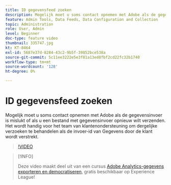```yaml
---
title: ID gegevensfeed zoeken
description: Mogelijk moet u soms contact opnemen met Adobe als de gegevensinvoer is mislukt of als u een bestand met gegevensinvoer opnieuw wilt verzenden. Het wordt handig voor het team van klantenondersteuning om dergelijke verzoeken te behandelen als de invoer-id van Gegevens door de klant wordt verstrekt.
feature: Admin Tools, Data Feeds, Data Configuration and Collection
topic: Administration
role: User, Admin
level: Beginner
doc-type: feature video
thumbnail: 335747.jpg
kt: KT-8464
exl-id: 5687e37d-8284-43c2-9b5f-39852bce538a
source-git-commit: 5c11ee3222e5e3f81a13ed8fbf2cd22fc32b1740
workflow-type: tm+mt
source-wordcount: '128'
ht-degree: 0%

---
```


# ID gegevensfeed zoeken

Mogelijk moet u soms contact opnemen met Adobe als de gegevensinvoer is mislukt of als u een bestand met gegevensinvoer opnieuw wilt verzenden. Het wordt handig voor het team van klantenondersteuning om dergelijke verzoeken te behandelen als de invoer-id van Gegevens door de klant wordt verstrekt.

>[!VIDEO](https://video.tv.adobe.com/v/335747/?quality=12&learn=on)

>[!INFO]
>
> Deze video maakt deel uit van een cursus [Adobe Analytics-gegevens exporteren en democratiseren](https://experienceleague.adobe.com/?recommended=Analytics-A-1-2022.1.democratizing), gratis beschikbaar op Experience League!